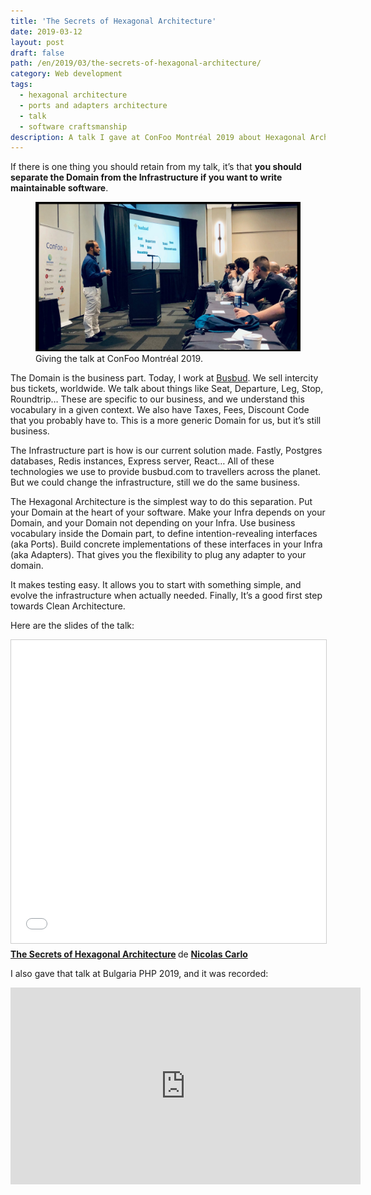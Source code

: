```yaml
---
title: 'The Secrets of Hexagonal Architecture'
date: 2019-03-12
layout: post
draft: false
path: /en/2019/03/the-secrets-of-hexagonal-architecture/
category: Web development
tags:
  - hexagonal architecture
  - ports and adapters architecture
  - talk
  - software craftsmanship
description: A talk I gave at ConFoo Montréal 2019 about Hexagonal Architecture.
---
```


If there is one thing you should retain from my talk, it’s that **you should separate the Domain from the Infrastructure if you want to write maintainable software**.

<figure>
	<img src="./giving-the-talk.jpg" alt="">
  <figcaption>Giving the talk at ConFoo Montréal 2019.</figcaption>
</figure>

The Domain is the business part. Today, I work at [Busbud](https://www.busbud.com/). We sell intercity bus tickets, worldwide. We talk about things like Seat, Departure, Leg, Stop, Roundtrip… These are specific to our business, and we understand this vocabulary in a given context. We also have Taxes, Fees, Discount Code that you probably have to. This is a more generic Domain for us, but it’s still business.

The Infrastructure part is how is our current solution made. Fastly, Postgres databases, Redis instances, Express server, React… All of these technologies we use to provide busbud.com to travellers across the planet. But we could change the infrastructure, still we do the same business.

The Hexagonal Architecture is the simplest way to do this separation. Put your Domain at the heart of your software. Make your Infra depends on your Domain, and your Domain not depending on your Infra. Use business vocabulary inside the Domain part, to define intention-revealing interfaces (aka Ports). Build concrete implementations of these interfaces in your Infra (aka Adapters). That gives you the flexibility to plug any adapter to your domain.

It makes testing easy. It allows you to start with something simple, and evolve the infrastructure when actually needed. Finally, It’s a good first step towards Clean Architecture.

Here are the slides of the talk:

<iframe src="//www.slideshare.net/slideshow/embed_code/key/Mj96vePpslBlHM" width="595" height="485" frameborder="0" marginwidth="0" marginheight="0" scrolling="no" style="border:1px solid #CCC; border-width:1px; margin-bottom:5px; max-width: 100%;" allowfullscreen> </iframe> <div style="margin-bottom:5px"> <strong> <a href="//www.slideshare.net/nicolascarlo1/the-secrets-of-hexagonal-architecture" title="The Secrets of Hexagonal Architecture" target="_blank">The Secrets of Hexagonal Architecture</a> </strong> de <strong><a href="https://www.slideshare.net/nicolascarlo1" target="_blank">Nicolas Carlo</a></strong> </div>

I also gave that talk at Bulgaria PHP 2019, and it was recorded:

<iframe width="560" height="315" src="https://www.youtube.com/watch?v=iQE_XDJVAZA" frameborder="0" allow="accelerometer; autoplay; encrypted-media; gyroscope; picture-in-picture" allowfullscreen></iframe>
